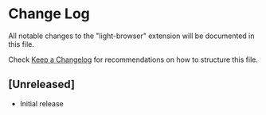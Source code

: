 # Change Log

All notable changes to the "light-browser" extension will be documented in this file.

Check [Keep a Changelog](http://keepachangelog.com/) for recommendations on how to structure this file.

## [Unreleased]

- Initial release
